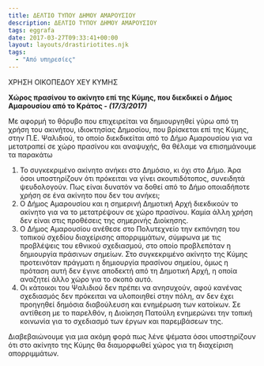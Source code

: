 ```yaml
---
title: ΔΕΛΤΙΟ ΤΥΠΟΥ ΔΗΜΟΥ ΑΜΑΡΟΥΣΙΟΥ
description: ΔΕΛΤΙΟ ΤΥΠΟΥ ΔΗΜΟΥ ΑΜΑΡΟΥΣΙΟΥ
tags: eggrafa
date: 2017-03-27T09:33:41+00:00
layout: layouts/drastiriotites.njk
tags:
  - "Από υπηρεσίες"
---
```


ΧΡΗΣΗ ΟΙΚΟΠΕΔΟΥ ΧΕΥ ΚΥΜΗΣ

<!-- excerpt -->

**Χώρος πρασίνου το ακίνητο επί της Κύμης, που διεκδικεί ο Δήμος Αμαρουσίου από το Κράτος - _(17/3/2017)_**

Με αφορμή το θόρυβο που επιχειρείται να δημιουργηθεί γύρω από τη χρήση του ακινήτου, ιδιοκτησίας Δημοσίου, που βρίσκεται επί της Κύμης, στην Π.Ε. Ψαλιδιού, το οποίο διεκδικείται από το Δήμο Αμαρουσίου για να μετατραπεί σε χώρο πρασίνου και αναψυχής, θα θέλαμε να επισημάνουμε τα παρακάτω

1. Το συγκεκριμένο ακίνητο ανήκει στο Δημόσιο, κι όχι στο Δήμο. Άρα όσοι υποστηρίζουν ότι πρόκειται να γίνει σκουπιδότοπος, συνειδητά ψευδολογούν. Πως είναι δυνατόν να δοθεί από το Δήμο οποιαδήποτε χρήση σε ένα ακίνητο που δεν του ανήκει;
2. Ο Δήμος Αμαρουσίου και η σημερινή Δημοτική Αρχή διεκδικούν το ακίνητο για να το μετατρέψουν σε χώρο πρασίνου. Καμία άλλη χρήση δεν είναι στις προθέσεις της σημερινής Διοίκησης.
3. Ο Δήμος Αμαρουσίου ανέθεσε στο Πολυτεχνείο την εκπόνηση του τοπικού σχεδίου διαχείρισης απορριμμάτων, σύμφωνα με τις προβλέψεις του εθνικού σχεδιασμού, στο οποίο προβλεπόταν η δημιουργία πράσινων σημείων. Στο συγκεκριμένο ακίνητο της Κύμης προτεινόταν πράγματι η δημιουργία πρασίνου σημείου, όμως η πρόταση αυτή δεν έγινε αποδεκτή από τη Δημοτική Αρχή, η οποία αναζητεί άλλο χώρο για το σκοπό αυτό.
4. Οι κάτοικοι του Ψαλιδιού δεν πρέπει να ανησυχούν, αφού κανένας σχεδιασμός δεν πρόκειται να υλοποιηθεί στην πόλη, αν δεν έχει προηγηθεί δημόσια διαβούλευση και ενημέρωση των κατοίκων. Σε αντίθεση με το παρελθόν, η Διοίκηση Πατούλη ενημερώνει την τοπική κοινωνία για το σχεδιασμό των έργων και παρεμβάσεων της.

Διαβεβαιώνουμε για μια ακόμη φορά πως λένε ψέματα όσοι υποστηρίζουν ότι στο ακίνητο της Κύμης θα διαμορφωθεί χώρος για τη διαχείριση απορριμμάτων.
